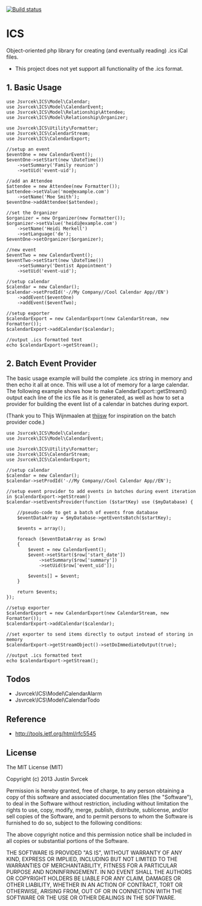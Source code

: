 [![Build status](https://travis-ci.org/jasvrcek/ICS.svg?branch=master)](https://travis-ci.org/jasvrcek/ICS)

ICS
===

Object-oriented php library for creating (and eventually reading) .ics iCal files.

* This project does not yet support all functionality of the .ics format.

## 1. Basic Usage

	use Jsvrcek\ICS\Model\Calendar;
	use Jsvrcek\ICS\Model\CalendarEvent;
	use Jsvrcek\ICS\Model\Relationship\Attendee;
	use Jsvrcek\ICS\Model\Relationship\Organizer;
	
	use Jsvrcek\ICS\Utility\Formatter;
	use Jsvrcek\ICS\CalendarStream;
	use Jsvrcek\ICS\CalendarExport;
	
	//setup an event
	$eventOne = new CalendarEvent();
	$eventOne->setStart(new \DateTime())
		->setSummary('Family reunion')
		->setUid('event-uid');
		
	//add an Attendee
	$attendee = new Attendee(new Formatter());
	$attendee->setValue('moe@example.com')
		->setName('Moe Smith');
	$eventOne->addAttendee($attendee);
	
	//set the Organizer
	$organizer = new Organizer(new Formatter());
	$organizer->setValue('heidi@example.com')
		->setName('Heidi Merkell')
		->setLanguage('de');
	$eventOne->setOrganizer($organizer);
	
	//new event
	$eventTwo = new CalendarEvent();
	$eventTwo->setStart(new \DateTime())
		->setSummary('Dentist Appointment')
		->setUid('event-uid');
	
	//setup calendar
	$calendar = new Calendar();
	$calendar->setProdId('-//My Company//Cool Calendar App//EN')
		->addEvent($eventOne)
		->addEvent($eventTwo);
	
	//setup exporter
	$calendarExport = new CalendarExport(new CalendarStream, new Formatter());
	$calendarExport->addCalendar($calendar);
	
	//output .ics formatted text
	echo $calendarExport->getStream();

## 2. Batch Event Provider

The basic usage example will build the complete .ics string in memory and then echo it all
at once. This will use a lot of memory for a large calendar. The following example shows 
how to make CalendarExport::getStream() output each line of the ics file as it is generated, as well as how to set a provider
for building the event list of a calendar in batches during export. 

(Thank you to Thijs Wijnmaalen at [thijsw](https://github.com/thijsw/ics-large) for inspiration on the batch provider code.)

	use Jsvrcek\ICS\Model\Calendar;
	use Jsvrcek\ICS\Model\CalendarEvent;
	
	use Jsvrcek\ICS\Utility\Formatter;
	use Jsvrcek\ICS\CalendarStream;
	use Jsvrcek\ICS\CalendarExport;

	//setup calendar
	$calendar = new Calendar();
	$calendar->setProdId('-//My Company//Cool Calendar App//EN');
	
	//setup event provider to add events in batches during event iteration in $calendarExport->getStream()
	$calendar->setEventsProvider(function ($startKey) use ($myDatabase) {
	
		//pseudo-code to get a batch of events from database
		$eventDataArray = $myDatabase->getEventsBatch($startKey);
		
		$events = array();
		
		foreach ($eventDataArray as $row)
		{
			$event = new CalendarEvent();
			$event->setStart($row['start_date'])
				->setSummary($row['summary'])
				->setUid($row['event_uid']);
			
			$events[] = $event;
		}
		
		return $events;
	}); 
	
	//setup exporter
	$calendarExport = new CalendarExport(new CalendarStream, new Formatter());
	$calendarExport->addCalendar($calendar);
	
	//set exporter to send items directly to output instead of storing in memory
	$calendarExport->getStreamObject()->setDoImmediateOutput(true);
	
	//output .ics formatted text
	echo $calendarExport->getStream();

## Todos

* Jsvrcek\ICS\Model\CalendarAlarm
* Jsvrcek\ICS\Model\CalendarTodo

## Reference
 
 * http://tools.ietf.org/html/rfc5545

## License

The MIT License (MIT)

Copyright (c) 2013 Justin Svrcek

Permission is hereby granted, free of charge, to any person obtaining a copy
of this software and associated documentation files (the "Software"), to deal
in the Software without restriction, including without limitation the rights
to use, copy, modify, merge, publish, distribute, sublicense, and/or sell
copies of the Software, and to permit persons to whom the Software is
furnished to do so, subject to the following conditions:

The above copyright notice and this permission notice shall be included in
all copies or substantial portions of the Software.

THE SOFTWARE IS PROVIDED "AS IS", WITHOUT WARRANTY OF ANY KIND, EXPRESS OR
IMPLIED, INCLUDING BUT NOT LIMITED TO THE WARRANTIES OF MERCHANTABILITY,
FITNESS FOR A PARTICULAR PURPOSE AND NONINFRINGEMENT. IN NO EVENT SHALL THE
AUTHORS OR COPYRIGHT HOLDERS BE LIABLE FOR ANY CLAIM, DAMAGES OR OTHER
LIABILITY, WHETHER IN AN ACTION OF CONTRACT, TORT OR OTHERWISE, ARISING FROM,
OUT OF OR IN CONNECTION WITH THE SOFTWARE OR THE USE OR OTHER DEALINGS IN
THE SOFTWARE.
